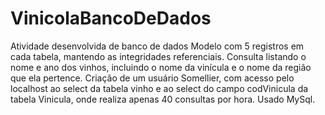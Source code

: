 # VinicolaBancoDeDados
Atividade desenvolvida de banco de dados
Modelo com 5 registros em cada tabela, mantendo as integridades referenciais.
Consulta listando o nome e ano dos vinhos, incluindo o nome da vinícula e o nome da região que ela pertence.
Criação de um usuário Somellier, com acesso pelo localhost ao select da tabela vinho e ao select do campo codVinicula da tabela Vinicula, onde realiza apenas 40 consultas por hora.
Usado MySql.
